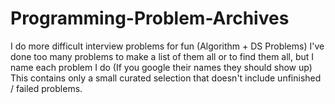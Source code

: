 # Programming-Problem-Archives
I do more difficult interview problems for fun (Algorithm + DS Problems)
I've done too many problems to make a list of them all or to find them all, but I name each problem I do
(If you google their names they should show up)
This contains only a small curated selection that doesn't include unfinished / failed problems.
